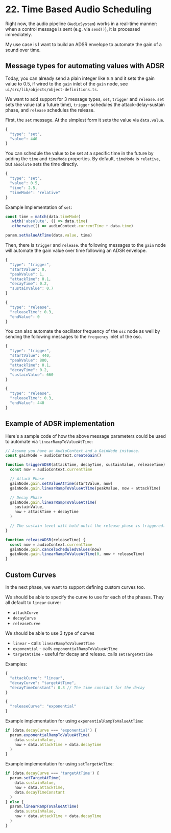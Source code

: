 # 22. Time Based Audio Scheduling

Right now, the audio pipeline (`AudioSystem`) works in a real-time manner: when a control message is sent (e.g. via `send()`), it is processed immediately.

My use case is I want to build an ADSR envelope to automate the gain of a sound over time.

## Message types for automating values with ADSR

Today, you can already send a plain integer like `0.5` and it sets the gain value to 0.5, if wired to the `gain` inlet of the `gain` node, see `ui/src/lib/objects/object-definitions.ts`.

We want to add support for 3 message types, `set`, `trigger` and `release`. `set` sets the value (at a future time), `trigger` schedules the attack-delay-sustain phase, and `release` schedules the release.

First, the `set` message. At the simplest form it sets the value via `data.value`.

```ts
{
  "type": "set",
  "value": 440
}
```

You can schedule the value to be set at a specific time in the future by adding the `time` and `timeMode` properties. By default, `timeMode` is `relative`, but `absolute` sets the time directly.

```ts
{
  "type": "set",
  "value": 0.5,
  "time": 2.5,
  "timeMode": "relative"
}
```

Example Implementation of `set`:

```ts
const time = match(data.timeMode)
  .with('absolute', () => data.time)
  .otherwise(() => audioContext.currentTime + data.time)

param.setValueAtTime(data.value, time)
```

Then, there is `trigger` and `release`. the following messages to the `gain` node will automate the gain value over time following an ADSR envelope.

```ts
{
  "type": "trigger",
  "startValue": 0,
  "peakValue": 1,
  "attackTime": 0.1,
  "decayTime": 0.2,
  "sustainValue": 0.7
}

{
  "type": "release",
  "releaseTime": 0.3,
  "endValue": 0
}
```

You can also automate the oscillator frequency of the `osc` node as well by sending the following messages to the `frequency` inlet of the osc.

```ts
{
  "type": "trigger",
  "startValue": 440,
  "peakValue": 880,
  "attackTime": 0.1,
  "decayTime": 0.2,
  "sustainValue": 660
}

{
  "type": "release",
  "releaseTime": 0.3,
  "endValue": 440
}
```

## Example of ADSR implementation

Here's a sample code of how the above message parameters could be used to automate via `linearRampToValueAtTime`:

```ts
// Assume you have an AudioContext and a GainNode instance.
const gainNode = audioContext.createGain()

function triggerADSR(attackTime, decayTime, sustainValue, releaseTime) {
  const now = audioContext.currentTime

  // Attack Phase
  gainNode.gain.setValueAtTime(startValue, now)
  gainNode.gain.linearRampToValueAtTime(peakValue, now + attackTime)

  // Decay Phase
  gainNode.gain.linearRampToValueAtTime(
    sustainValue,
    now + attackTime + decayTime
  )

  // The sustain level will hold until the release phase is triggered.
}

function releaseADSR(releaseTime) {
  const now = audioContext.currentTime
  gainNode.gain.cancelScheduledValues(now)
  gainNode.gain.linearRampToValueAtTime(0, now + releaseTime)
}
```

## Custom Curves

In the next phase, we want to support defining custom curves too.

We should be able to specify the curve to use for each of the phases. They all default to `linear` curve:

- `attackCurve`
- `decayCurve`
- `releaseCurve`

We should be able to use 3 type of curves

- `linear` - calls `linearRampToValueAtTime`
- `exponential` - calls `exponentialRampToValueAtTime`
- `targetAtTime` - useful for decay and release. calls `setTargetAtTime`

Examples:

```ts
{
  "attackCurve": "linear",
  "decayCurve": "targetAtTime",
  "decayTimeConstant": 0.3 // The time constant for the decay
}

{
  "releaseCurve": "exponential"
}
```

Example implementation for using `exponentialRampToValueAtTime`:

```ts
if (data.decayCurve === 'exponential') {
  param.exponentialRampToValueAtTime(
    data.sustainValue,
    now + data.attackTime + data.decayTime
  )
}
```

Example implementation for using `setTargetAtTime`:

```ts
if (data.decayCurve === 'targetAtTime') {
  param.setTargetAtTime(
    data.sustainValue,
    now + data.attackTime,
    data.decayTimeConstant
  )
} else {
  param.linearRampToValueAtTime(
    data.sustainValue,
    now + data.attackTime + data.decayTime
  )
}
```
